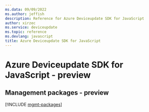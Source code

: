 ```yaml
---
ms.data: 09/09/2022
ms.author: jeffish
description: Reference for Azure Deviceupdate SDK for JavaScript
author: xirzec
ms.service: deviceupdate
ms.topic: reference
ms.devlang: javascript
title: Azure Deviceupdate SDK for JavaScript
---
```

# Azure Deviceupdate SDK for JavaScript - preview

## Management packages - preview
[!INCLUDE [mgmt-packages](deviceupdate-mgmt-index.md)]
